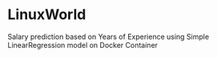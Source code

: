# LinuxWorld
Salary prediction based on Years of Experience using Simple LinearRegression model on Docker Container
